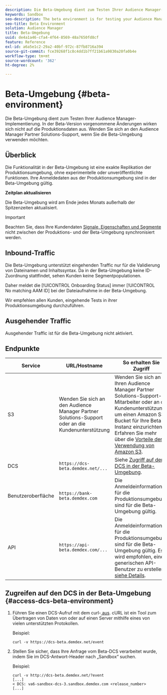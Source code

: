 ```yaml
---
description: Die Beta-Umgebung dient zum Testen Ihrer Audience Manager-Implementierung. In der Beta-Version vorgenommene Änderungen wirken sich nicht auf die Produktionsdaten aus. Wenden Sie sich an den Audience Manager Partner Solutions-Support, wenn Sie die Beta-Umgebung verwenden möchten.
keywords: Sandbox
seo-description: The beta environment is for testing your Audience Manager implementation. Changes made in beta do not affect production data. Contact your Audience Manager Partner Solutions representative if you're interested in using the beta environment.
seo-title: Beta Environment
solution: Audience Manager
title: Beta-Umgebung
uuid: de4a1a46-cfa4-4f64-8569-48a7650fd8cf
feature: Reference
exl-id: a6a5e1c2-29a2-40bf-972c-87fb8716a394
source-git-commit: fce39268f1c8c4dd1b7ff21b61a9830a20fa0b4e
workflow-type: tm+mt
source-wordcount: '362'
ht-degree: 2%

---
```


# Beta-Umgebung {#beta-environment}

Die Beta-Umgebung dient zum Testen Ihrer Audience Manager-Implementierung. In der Beta-Version vorgenommene Änderungen wirken sich nicht auf die Produktionsdaten aus. Wenden Sie sich an den Audience Manager Partner Solutions-Support, wenn Sie die Beta-Umgebung verwenden möchten.

## Überblick

Die Funktionalität in der Beta-Umgebung ist eine exakte Replikation der Produktionsumgebung, ohne experimentelle oder unveröffentlichte Funktionen. Ihre Anmeldedaten aus der Produktionsumgebung sind in der Beta-Umgebung gültig.

**Zeitplan aktualisieren**

Die Beta-Umgebung wird am Ende jedes Monats außerhalb der Spitzenzeiten aktualisiert.

>[!IMPORTANT]
>
>Beachten Sie, dass Ihre Kundendaten [Signale, Eigenschaften und Segmente](https://experienceleague.adobe.com/docs/audience-manager/user-guide/reference/signal-trait-segment.html?lang=de) nicht zwischen der Produktions- und der Beta-Umgebung synchronisiert werden.

## Inbound-Traffic

Die Beta-Umgebung unterstützt eingehenden Traffic nur für die Validierung von Dateinamen und Inhaltssyntax. Da in der Beta-Umgebung keine ID-Zuordnung stattfindet, sehen Kunden keine Segmentpopulationen.

Daher meldet die [!UICONTROL Onboarding Status] immer [!UICONTROL No matching AAM ID] bei der Dateiaufnahme in der Beta-Umgebung.

Wir empfehlen allen Kunden, eingehende Tests in ihrer Produktionsumgebung durchzuführen.

## Ausgehender Traffic

Ausgehender Traffic ist für die Beta-Umgebung nicht aktiviert.

## Endpunkte

| Service | URL/Hostname | So erhalten Sie Zugriff |
|--- |--- | --- |
| S3 | Wenden Sie sich an den Audience Manager Partner Solutions-Support oder an die Kundenunterstützung | Wenden Sie sich an Ihren Audience Manager Partner Solutions-Support-Mitarbeiter oder an die Kundenunterstützung, um einen Amazon S3-Bucket für Ihre Beta-Instanz einzurichten. Erfahren Sie mehr über die [Vorteile der Verwendung von Amazon S3](../reference/amazon-s3.md). |
| DCS | `https://dcs-beta.demdex.net/...` | Siehe [Zugriff auf den DCS in der Beta-Umgebung](../reference/beta-environment.md#access-dcs-beta-environment). |
| Benutzeroberfläche | `https://bank-beta.demdex.com` | Die Anmeldeinformationen für die Produktionsumgebung sind für die Beta-Umgebung gültig. |
| API | `https://api-beta.demdex.com/...` | Die Anmeldeinformationen für die Produktionsumgebung sind für die Beta-Umgebung gültig. Es wird empfohlen, einen generischen API-Benutzer zu erstellen [siehe Details](../api/rest-api-main/aam-api-getting-started.md#requirements). |

## Zugreifen auf den DCS in der Beta-Umgebung {#access-dcs-beta-environment}

1. Führen Sie einen DCS-Aufruf mit dem curl-[ aus](https://curl.haxx.se/docs/manpage.html). cURL ist ein Tool zum Übertragen von Daten von oder auf einen Server mithilfe eines von vielen unterstützten Protokollen.

   Beispiel:

   `curl -v https://dcs-beta.demdex.net/event`

1. Stellen Sie sicher, dass Ihre Anfrage vom Beta-DCS verarbeitet wurde, indem Sie im DCS-Antwort-Header nach „Sandbox“ suchen.

   Beispiel:

   ```
   curl -v http://dcs-beta.demdex.net/?event
   [...]
   < DCS: va6-sandbox-dcs-3.sandbox.demdex.com <release_number>
   [...]
   ```

<!--

1. Determine the load balancer's endpoint IP addresses.

   Run the `dig`  [command](https://en.wikipedia.org/wiki/Dig_(command)) to determine the IP address of the nearest load balancer. The `dig` command queries the Domain Name System and returns the name and IP addresses of the [!DNL Audience Manager] [!UICONTROL Data Collection Servers (DCS)].

   ```
   dig dcs-beta.demdex.net
   ...
   dcs-sandbox-1754093861.us-east-1.elb.amazonaws.com. 60 IN A 52.87.15.51
   dcs-sandbox-1754093861.us-east-1.elb.amazonaws.com. 60 IN A 50.16.150.8
   dcs-sandbox-1754093861.us-east-1.elb.amazonaws.com. 60 IN A 52.2.228.100
   ```

2. Using one of the addresses in the above table, add a static DNS entry in the [!DNL /etc/hosts] file.

   On Windows, modify [!DNL c:\WINDOWS\system32\drivers\etc\hosts].

   For example:

   [!DNL 52.87.15.51 *`samplepartner`*.demdex.net]

   >[!NOTE]
   >
   >The addresses change occasionally, so you must keep your [!DNL /etc/hosts] file up to date.

   Additionally, if you need to set up ID synchronization, you must add a similar entry for [!DNL dpm.demdex.net.]

   [!DNL 52.87.15.51 dpm.demdex.net]. 

3. Make a DCS call, using the `curl` [command](https://curl.haxx.se/docs/manpage.html). Curl is a tool to transfer data from or to a server, using one of many supported protocols.

   For example:

   [!DNL https://<domain>/event?product=camera] 

4. Verify that your request was served by the beta DCS by looking for "sandbox" in the DCS response header.

   For example:

   ```
   curl -v https://dcs-beta.demdex.net/?event
   [...]
   < DCS: va6-sandbox-dcs-3.sandbox.demdex.com <release_number>
   [...]
   ```

   -->
